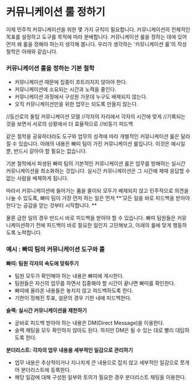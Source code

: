 # 커뮤니케이션 룰 정하기

이제 민주적 커뮤니케이션을 위한 몇 가지 규칙이 필요합니다. 커뮤니케이션의 전체적인 목표를 설정하고 도구를 목적에 따라 분배합니다. 커뮤니케이션 룰을 정하는 데에 있어 먼저 왜 룰을 정해야 하는지 생각해 봅니다. 우리가 생각하는 '커뮤니케이션 룰'의 작성 철학은 아래와 같습니다.

### 커뮤니케이션 룰을 정하는 기본 철학
* 커뮤니케이션 때문에 집중이 흐트러지지 않아야 한다. 
* 커뮤니케이션에 소요되는 시간과 노력을 줄인다.
* 커뮤니케이션 과정에서 구성원 가운데 누구도 배제되지 않는다.
* 오직 커뮤니케이션만을 위한 업무는 되도록 만들지 않는다.

//등산로의 돌탑 커뮤니케이션 모델
//각자의 자리에서 각자의 시간에 맞게 
//기록되는 것을 보면서 서로의 상황에서 더 효율적으로 
//비동기 피드백

같은 철학을 공유하더라도 도구와 업무의 성격에 따라 개별적인 커뮤니케이션 룰은 달라질 수 있습니다. 아래의 내용은 빠띠 팀이 가진 커뮤니케이션 룰입니다. 이것은 예시일 뿐, 반드시 같아야 할 필요는 없습니다. 

기본 철학에서 파생된 빠띠 팀의 기본적인 커뮤니케이션 룰은 업무를 방해하는 실시간 커뮤니케이션을 최소화하는 것입니다. 실시간 커뮤니케이션은 그 시간에 제때 응답할 수 없는 사람을 배제하게 됩니다. 

따라서 커뮤니케이션에 들어가는 품을 줄이되 모두가 배제되지 않고 민주적으로 의견을 나눌 수 있도록, 빠띠 팀이 가장 먼저 하는 일은 먼저 **'모든 일을 바로 피드백을 받아야 한다'는 공감을 얻는 것부터 시작합니다. **

물론 급한 일의 경우 반드시 바로 피드백을 받아야 할 수 있습니다. 빠띠 팀원들은 커뮤니케이션하기 전에 피드백이 바로 필요한 일인지 고민해보고, 아래의 룰에 맞게 행동하도록 노력합니다. 

### 예시 : 빠띠 팀의 커뮤니케이션 도구와 룰

**빠띠: 팀원 각자의 속도에 맞춰주기**
* 팀원 모두가 확인해야 하는 내용은 빠띠에 게시한다.
* 팀원들은 자신의 업무를 하면서 집중해야 할 시간이 끝나면 빠띠를 확인한다. 
* 빠띠에 올라온 내용들은 놓치지 않고 피드백하도록 한다.
* 기한이 정해진 투표, 설문의 경우 기한 내에 피드백한다.

**슬랙: 실시간 커뮤니케이션을 제한하기** 
* 곧바로 피드백 받아야 하는 내용은 DM(Direct Message)을 이용한다.
* 슬랙 채팅을 모두 확인하지 않아도 된다. 하지만 DM은 될 수 있는 대로 빨리 대답하도록 한다.


**분더리스트: 각자의 업무 내용을 세부적인 일감으로 관리하기**
* 업무 내용은 추상적이거나 지나치게 큰 내용으로 잡지 않고 세부적인 일감으로 쪼개어 분더리스트에 등록한다.
* 해당 일감에 대해 구성원 일부와 토의가 필요한 경우 분더리스트 채팅을 이용한다.